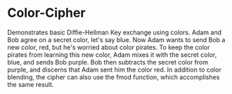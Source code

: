 Color-Cipher
============

Demonstrates basic Diffie-Hellman Key exchange using colors.
Adam and Bob agree on a secret color, let's say blue. Now Adam wants to send Bob a new color, red, but he's worried about color pirates. To keep the color pirates from learning this new color, Adam mixes it with the secret color, blue, and sends Bob purple. Bob then subtracts the secret color from purple, and discerns that Adam sent him the color red. In addition to color blending, the cipher can also use the fmod function, which accomplishes the same result.
